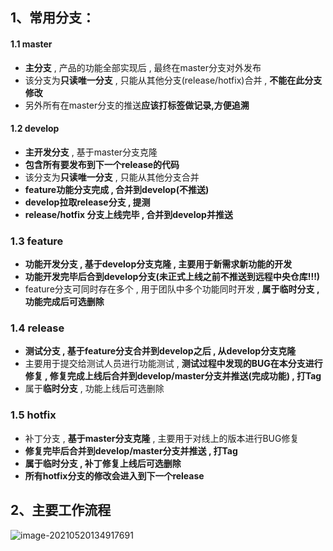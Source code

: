 ## 1、常用分支：

#### 1.1 master

- **主分支** , 产品的功能全部实现后 , 最终在master分支对外发布
- 该分支为**只读唯一分支** , 只能从其他分支(release/hotfix)合并 , **不能在此分支修改**
- 另外所有在master分支的推送**应该打标签做记录,方便追溯**



#### 1.2 develop

- **主开发分支** , 基于master分支克隆
- **包含所有要发布到下一个release的代码**
- 该分支为**只读唯一分支** , 只能从其他分支合并
- **feature功能分支完成 , 合并到develop(不推送)**
- **develop拉取release分支 , 提测**
- **release/hotfix 分支上线完毕 , 合并到develop并推送**



### 1.3 feature

- **功能开发分支 , 基于develop分支克隆 , 主要用于新需求新功能的开发**
- **功能开发完毕后合到develop分支(未正式上线之前不推送到远程中央仓库!!!)**
- feature分支可同时存在多个 , 用于团队中多个功能同时开发 , **属于临时分支 , 功能完成后可选删除**



### 1.4 release

- **测试分支 , 基于feature分支合并到develop之后  , 从develop分支克隆**
- 主要用于提交给测试人员进行功能测试 , **测试过程中发现的BUG在本分支进行修复 , 修复完成上线后合并到develop/master分支并推送(完成功能) , 打Tag**
- 属于**临时分支** , 功能上线后可选删除



### 1.5 hotfix

- 补丁分支 , **基于master分支克隆** , 主要用于对线上的版本进行BUG修复
- **修复完毕后合并到develop/master分支并推送 , 打Tag**
- **属于临时分支 , 补丁修复上线后可选删除**
- **所有hotfix分支的修改会进入到下一个release**





## 2、主要工作流程

![image-20210520134917691](https://gitee.com/tizo_kingbb/picImg/raw/master/img/20210520134923.png)